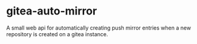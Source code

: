 # gitea-auto-mirror
A small web api for automatically creating push mirror entries when a new repository is created on a gitea instance.

